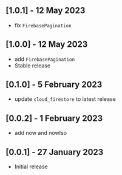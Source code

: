 ## [1.0.1] - 12 May 2023
- fix `FirebasePagination`

## [1.0.0] - 12 May 2023
- add `FirebasePagination`
- Stable release

## [0.1.0] - 5 February 2023
- update `cloud_firestore` to latest release

## [0.0.2] - 1 February 2023
- add now and nowIso

## [0.0.1] - 27 January 2023
- Initial release
